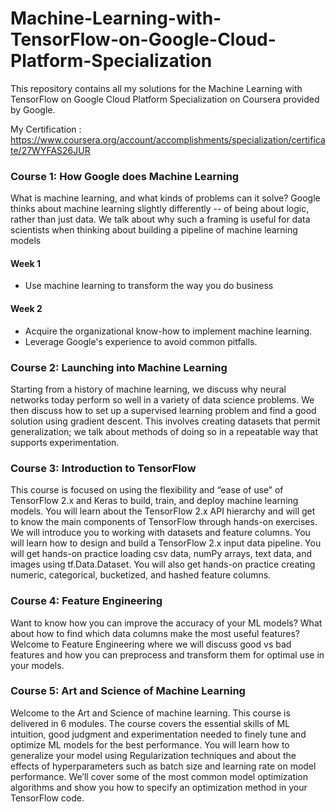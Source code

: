 # Machine-Learning-with-TensorFlow-on-Google-Cloud-Platform-Specialization

This repository contains all my solutions for the Machine Learning with TensorFlow on Google Cloud Platform Specialization on Coursera provided by Google.

My Certification : https://www.coursera.org/account/accomplishments/specialization/certificate/27WYFAS26JUR

### Course 1: How Google does Machine Learning
What is machine learning, and what kinds of problems can it solve? Google thinks about machine learning slightly differently -- of being about logic, rather than just data. We talk about why such a framing is useful for data scientists when thinking about building a pipeline of machine learning models

#### Week 1

- Use machine learning to transform the way you do business


#### Week 2

- Acquire the organizational know-how to implement machine learning.
- Leverage Google's experience to avoid common pitfalls.



### Course 2: Launching into Machine Learning
Starting from a history of machine learning, we discuss why neural networks today perform so well in a variety of data science problems. We then discuss how to set up a supervised learning problem and find a good solution using gradient descent. This involves creating datasets that permit generalization; we talk about methods of doing so in a repeatable way that supports experimentation.


### Course 3: Introduction to TensorFlow
This course is focused on using the flexibility and “ease of use” of TensorFlow 2.x and Keras to build, train, and deploy machine learning models. You will learn about the TensorFlow 2.x API hierarchy and will get to know the main components of TensorFlow through hands-on exercises. We will introduce you to working with datasets and feature columns. You will learn how to design and build a TensorFlow 2.x input data pipeline. You will get hands-on practice loading csv data, numPy arrays, text data, and images using tf.Data.Dataset. You will also get hands-on practice creating numeric, categorical, bucketized, and hashed feature columns.


### Course 4: Feature Engineering
Want to know how you can improve the accuracy of your ML models? What about how to find which data columns make the most useful features? Welcome to Feature Engineering where we will discuss good vs bad features and how you can preprocess and transform them for optimal use in your models.


### Course 5: Art and Science of Machine Learning
Welcome to the Art and Science of machine learning. This course is delivered in 6 modules. The course covers the essential skills of ML intuition, good judgment and experimentation needed to finely tune and optimize ML models for the best performance. You will learn how to generalize your model using Regularization techniques and about the effects of hyperparameters such as batch size and learning rate on model performance. We’ll cover some of the most common model optimization algorithms and show you how to specify an optimization method in your TensorFlow code.
